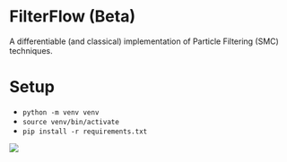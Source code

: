 # FilterFlow (Beta)

A differentiable (and classical) implementation of Particle Filtering (SMC) techniques.

# Setup
- `python -m venv venv`
- `source venv/bin/activate`
- `pip install -r requirements.txt`

![](resonator.gif)